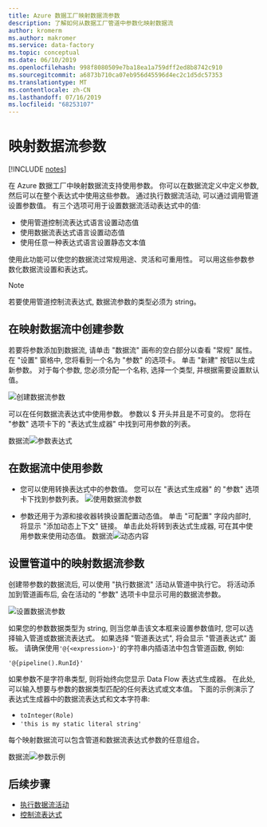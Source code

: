 ```yaml
---
title: Azure 数据工厂映射数据流参数
description: 了解如何从数据工厂管道中参数化映射数据流
author: kromerm
ms.author: makromer
ms.service: data-factory
ms.topic: conceptual
ms.date: 06/10/2019
ms.openlocfilehash: 998f8080509e7ba18ea1a759dff2ed8b8742c910
ms.sourcegitcommit: a6873b710ca07eb956d45596d4ec2c1d5dc57353
ms.translationtype: MT
ms.contentlocale: zh-CN
ms.lasthandoff: 07/16/2019
ms.locfileid: "68253107"
---
```

# <a name="mapping-data-flow-parameters"></a>映射数据流参数

[!INCLUDE [notes](../../includes/data-factory-data-flow-preview.md)]

在 Azure 数据工厂中映射数据流支持使用参数。 你可以在数据流定义中定义参数, 然后可以在整个表达式中使用这些参数。 通过执行数据流活动, 可以通过调用管道设置参数值。 有三个选项可用于设置数据流活动表达式中的值:

* 使用管道控制流表达式语言设置动态值
* 使用数据流表达式语言设置动态值
* 使用任意一种表达式语言设置静态文本值

使用此功能可以使您的数据流过常规用途、灵活和可重用性。 可以用这些参数参数化数据流设置和表达式。

> [!NOTE]
> 若要使用管道控制流表达式, 数据流参数的类型必须为 string。

## <a name="create-parameters-in-mapping-data-flow"></a>在映射数据流中创建参数

若要将参数添加到数据流, 请单击 "数据流" 画布的空白部分以查看 "常规" 属性。 在 "设置" 窗格中, 您将看到一个名为 "参数" 的选项卡。 单击 "新建" 按钮以生成新参数。 对于每个参数, 您必须分配一个名称, 选择一个类型, 并根据需要设置默认值。

![创建数据流参数](media/data-flow/create-params.png "创建数据流参数")

可以在任何数据流表达式中使用参数。 参数以 $ 开头并且是不可变的。 您将在 "参数" 选项卡下的 "表达式生成器" 中找到可用参数的列表。

数据流![参数表达式](media/data-flow/parameter-expression.png "数据流 参数表达式")

## <a name="use-parameters-in-your-data-flow"></a>在数据流中使用参数

* 您可以使用转换表达式中的参数值。 您可以在 "表达式生成器" 的 "参数" 选项卡下找到参数列表。 ![使用数据流参数](media/data-flow/params9.png "使用数据流参数")

* 参数还用于为源和接收器转换设置配置动态值。 单击 "可配置" 字段内部时, 将显示 "添加动态上下文" 链接。 单击此处将转到表达式生成器, 可在其中使用参数来使用动态值。 数据流![动态内容](media/data-flow/params6.png "数据流 动态内容")

## <a name="set-mapping-data-flow-parameters-from-pipeline"></a>设置管道中的映射数据流参数

创建带参数的数据流后, 可以使用 "执行数据流" 活动从管道中执行它。 将活动添加到管道画布后, 会在活动的 "参数" 选项卡中显示可用的数据流参数。

![设置数据流参数](media/data-flow/parameter-assign.png "设置数据流参数")

如果您的参数数据类型为 string, 则当您单击该文本框来设置参数值时, 您可以选择输入管道或数据流表达式。 如果选择 "管道表达式", 将会显示 "管道表达式" 面板。 请确保使用`'@{<expression>}'`的字符串内插语法中包含管道函数, 例如:

```'@{pipeline().RunId}'```

如果参数不是字符串类型, 则将始终向您显示 Data Flow 表达式生成器。 在此处, 可以输入想要与参数的数据类型匹配的任何表达式或文本值。 下面的示例演示了表达式生成器中的数据流表达式和文本字符串:

* ```toInteger(Role)```
* ```'this is my static literal string'```

每个映射数据流可以包含管道和数据流表达式参数的任意组合。 

数据流![参数示例](media/data-flow/parameter-example.png "数据流 参数示例")



## <a name="next-steps"></a>后续步骤
* [执行数据流活动](control-flow-execute-data-flow-activity.md)
* [控制流表达式](control-flow-expression-language-functions.md)
